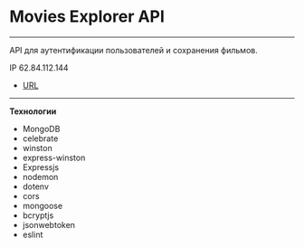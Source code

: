# Movies Explorer API
------------------------------------
API для аутентификации пользователей и сохранения фильмов.

IP 62.84.112.144
* [URL](https://api.movies.vss.nomoredomains.icu/)

------------------------------------

**Технологии**
* MongoDB
* celebrate
* winston
* express-winston
* Expressjs
* nodemon
* dotenv
* cors
* mongoose
* bcryptjs
* jsonwebtoken
* eslint
